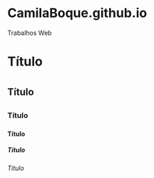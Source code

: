 # CamilaBoque.github.io
Trabalhos Web

# Título <h1>
## Título <h2>
### Título <h3>
#### Título <h4>
##### Título <h5>
###### Título <h6>